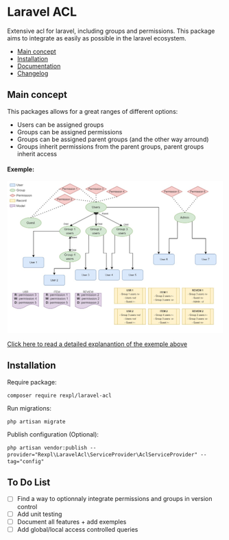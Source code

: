 # Laravel ACL

Extensive acl for laravel, including groups and permissions. This package aims to integrate as easily as possible in the laravel ecosystem.

- [Main concept](#main-concept)
- [Installation](#installation)
- [Documentation](/docs/index.md)
- [Changelog](https://github.com/rexpl/laravel-acl/releases)

## Main concept

This packages allows for a great ranges of different options:

- Users can be assigned groups
- Groups can be assigned permissions
- Groups can be assigned parent groups (and the other way arround)
- Groups inherit permissions from the parent groups, parent groups inherit access

#### Exemple:

![Exemple](/docs/img/exemple-readme.jpg)

[Click here to read a detailed explanantion of the exemple above](/docs/exemples/main-exemple.md#main-concept-explained)

## Installation

Require package:

```
composer require rexpl/laravel-acl
```

Run migrations:

```
php artisan migrate
```

Publish configuration (Optional):

```
php artisan vendor:publish --provider="Rexpl\LaravelAcl\ServiceProvider\AclServiceProvider" --tag="config"
```

## To Do List

- [ ] Find a way to optionnaly integrate permissions and groups in version control
- [ ] Add unit testing
- [ ] Document all features + add exemples
- [ ] Add global/local access controlled queries
